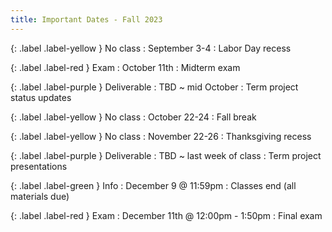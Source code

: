 ```yaml
---
title: Important Dates - Fall 2023
---
```


{: .label .label-yellow } No class
: September 3-4
  : Labor Day recess

{: .label .label-red } Exam
: October 11th
  : Midterm exam

{: .label .label-purple } Deliverable
: TBD ~ mid October <!-- October 14th -->
  : Term project status updates

{: .label .label-yellow } No class
: October 22-24
  : Fall break

{: .label .label-yellow } No class
: November 22-26
  : Thanksgiving recess

{: .label .label-purple } Deliverable
: TBD ~ last week of class <!--December 7 and 9-->
  : Term project presentations

{: .label .label-green } Info
: December 9 @ 11:59pm
  : Classes end (all materials due)

{: .label .label-red } Exam
: December 11th @ 12:00pm - 1:50pm
  : Final exam
